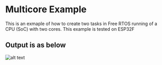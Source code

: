 # Multicore Example
This is an exmaple of how to create two tasks in Free RTOS running of a CPU (SoC) with two cores. This example is tested
on ESP32F

## Output is as below

![alt text]([https://github.com/girishsukukumar/FreeRTOSexamples/blob/master/TaskManagement//taskCreationOnMultipleCores/output.jpg])

